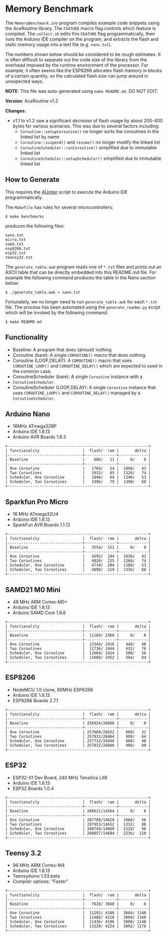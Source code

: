 # Memory Benchmark

The `MemoryBenchmark.ino` program compiles example code snippets using the
AceRoutine library. The `FEATURE` macro flag controls which feature is compiled.
The `collect.sh` edits this `FEATURE` flag programmatically, then runs the
Arduino IDE compiler on the program, and extracts the flash and static memory
usage into a text file (e.g. `nano.txt`).

The numbers shown below should be considered to be rough estimates. It is often
difficult to separate out the code size of the library from the overhead imposed
by the runtime environment of the processor. For example, it often seems like
the ESP8266 allocates flash memory in blocks of a certain quantity, so the
calculated flash size can jump around in unexpected ways.

**NOTE**: This file was auto-generated using `make README.md`. DO NOT EDIT.

**Version**: AceRoutine v1.2

**Changes**:

* v1.1 to v1.2 saw a significant *decrease* of flash usage by about 200-400
  bytes for various scenarios. This was due to several factors including:
    * `Coroutine::setupCoroutine()` no longer sorts the coroutines in the linked
      list by name
    * `Coroutine::suspend()` and `resume()` no longer modify the linked list
    * `CoroutineScheduler::runCoroutine()` simplified due to immutable
      linked list
    * `CoroutineScheduler::setupScheduler()` simplified due to immutable linked
      list

## How to Generate

This requires the [AUniter](https://github.com/bxparks/AUniter) script
to execute the Arduino IDE programmatically.

The `Makefile` has rules for several microcontrollers:

```
$ make benchmarks
```
produces the following files:

```
nano.txt
micro.txt
samd.txt
esp8266.txt
esp32.txt
teensy32.txt
```

The `generate_table.awk` program reads one of `*.txt` files and prints out an
ASCII table that can be directly embedded into this README.md file. For example
the following command produces the table in the Nano section below:

```
$ ./generate_table.awk < nano.txt
```

Fortunately, we no longer need to run `generate_table.awk` for each `*.txt`
file. The process has been automated using the `generate_readme.py` script which
will be invoked by the following command:
```
$ make README.md
```

## Functionality

* Baseline: A program that does (almost) nothing
* Coroutine (bare): A single `COROUTINE()` macro that does nothing.
* Coroutine (LOOP,DELAY): A `COROUTINE()` macro that uses `COROUTINE_LOOP()`
  and `COROUTINE_DELAY()` which are expected to used in the common case.
* CoroutineScheduler (bare): A single `Coroutine` instance with a
* `CoroutineScheduler`.
* CoroutineScheduler (LOOP,DELAY): A single `Coroutine` instance that
  uses `COROUTINE_LOOP()` and `COROUTINE_DELAY()` managed by a
  `CoroutineScheduler`.

## Arduino Nano

* 16MHz ATmega328P
* Arduino IDE 1.8.13
* Arduino AVR Boards 1.8.3

```
+--------------------------------------------------------------+
| functionality                   |  flash/  ram |       delta |
|---------------------------------+--------------+-------------|
| Baseline                        |    606/   11 |     0/    0 |
|---------------------------------+--------------+-------------|
| One Coroutine                   |   1704/   54 |  1098/   43 |
| Two Coroutines                  |   1932/   85 |  1326/   74 |
| Scheduler, One Coroutine        |   1846/   64 |  1240/   53 |
| Scheduler, Two Coroutines       |   1996/   79 |  1390/   68 |
+--------------------------------------------------------------+

```

## Sparkfun Pro Micro

* 16 MHz ATmega32U4
* Arduino IDE 1.8.13
* SparkFun AVR Boards 1.1.13

```
+--------------------------------------------------------------+
| functionality                   |  flash/  ram |       delta |
|---------------------------------+--------------+-------------|
| Baseline                        |   3554/  151 |     0/    0 |
|---------------------------------+--------------+-------------|
| One Coroutine                   |   4592/  194 |  1038/   43 |
| Two Coroutines                  |   4820/  225 |  1266/   74 |
| Scheduler, One Coroutine        |   4734/  204 |  1180/   53 |
| Scheduler, Two Coroutines       |   4890/  219 |  1336/   68 |
+--------------------------------------------------------------+

```

## SAMD21 M0 Mini

* 48 MHz ARM Cortex-M0+
* Arduino IDE 1.8.13
* Arduino SAMD Core 1.8.6

```
+--------------------------------------------------------------+
| functionality                   |  flash/  ram |       delta |
|---------------------------------+--------------+-------------|
| Baseline                        |  11104/ 2368 |     0/    0 |
|---------------------------------+--------------+-------------|
| One Coroutine                   |  11544/ 2416 |   440/   48 |
| Two Coroutines                  |  11736/ 2444 |   632/   76 |
| Scheduler, One Coroutine        |  11604/ 2424 |   500/   56 |
| Scheduler, Two Coroutines       |  11688/ 2452 |   584/   84 |
+--------------------------------------------------------------+

```

## ESP8266

* NodeMCU 1.0 clone, 80MHz ESP8266
* Arduino IDE 1.8.13
* ESP8266 Boards 2.7.1

```
+--------------------------------------------------------------+
| functionality                   |  flash/  ram |       delta |
|---------------------------------+--------------+-------------|
| Baseline                        | 256924/26800 |     0/    0 |
|---------------------------------+--------------+-------------|
| One Coroutine                   | 257604/26832 |   680/   32 |
| Two Coroutines                  | 257832/26864 |   908/   64 |
| Scheduler, One Coroutine        | 257732/26848 |   808/   48 |
| Scheduler, Two Coroutines       | 257832/26880 |   908/   80 |
+--------------------------------------------------------------+

```

## ESP32

* ESP32-01 Dev Board, 240 MHz Tensilica LX6
* Arduino IDE 1.8.13
* ESP32 Boards 1.0.4

```
+--------------------------------------------------------------+
| functionality                   |  flash/  ram |       delta |
|---------------------------------+--------------+-------------|
| Baseline                        | 206621/14564 |     0/    0 |
|---------------------------------+--------------+-------------|
| One Coroutine                   | 207709/14620 |  1088/   56 |
| Two Coroutines                  | 207953/14652 |  1332/   88 |
| Scheduler, One Coroutine        | 208749/14660 |  2128/   96 |
| Scheduler, Two Coroutines       | 208857/14684 |  2236/  120 |
+--------------------------------------------------------------+

```

## Teensy 3.2

* 96 MHz ARM Cortex-M4
* Arduino IDE 1.8.13
* Teensyduino 1.53.beta
* Compiler options: "Faster"

```
+--------------------------------------------------------------+
| functionality                   |  flash/  ram |       delta |
|---------------------------------+--------------+-------------|
| Baseline                        |   7628/ 3048 |     0/    0 |
|---------------------------------+--------------+-------------|
| One Coroutine                   |  11292/ 4188 |  3664/ 1140 |
| Two Coroutines                  |  11488/ 4216 |  3860/ 1168 |
| Scheduler, One Coroutine        |  11436/ 4196 |  3808/ 1148 |
| Scheduler, Two Coroutines       |  11520/ 4224 |  3892/ 1176 |
+--------------------------------------------------------------+

```

